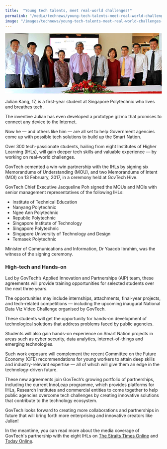 ```yaml
---
title:  "Young tech talents, meet real-world challenges!"
permalink: "/media/technews/young-tech-talents-meet-real-world-challenges"
image: "/images/technews/young-tech-talents-meet-real-world-challenges-part-1.png"
---
```


![Young tech talents, meet real-world challenges!](/images/technews/young-tech-talents-meet-real-world-challenges-part-1.png)

Julian Kang, 17, is a first-year student at Singapore Polytechnic who lives and breathes tech.

The inventive Julian has even developed a prototype gizmo that promises to connect any device to the Internet.

Now he — and others like him  — are all set to help Government agencies come up with possible tech solutions to build up the Smart Nation.

Over 300 tech-passionate students, hailing from eight Institutes of Higher Learning (IHLs), will gain deeper tech skills and valuable experience — by working on real-world challenges.

GovTech cemented a win-win partnership with the IHLs by signing six Memorandums of Understanding (MOU), and two Memorandums of Intent (MOI) on 13 February, 2017, in a ceremony held at GovTech Hive.

GovTech Chief Executive Jacqueline Poh signed the MOUs and MOIs with senior management representatives of the following IHLs:

* Institute of Technical Education
* Nanyang Polytechnic
* Ngee Ann Polytechnic
* Republic Polytechnic
* Singapore Institute of Technology
* Singapore Polytechnic
* Singapore University of Technology and Design
* Temasek Polytechnic

Minister of Communications and Information, Dr Yaacob Ibrahim, was the witness of the signing ceremony.

### **High-tech and Hands-on**
Led by GovTech’s Applied Innovation and Partnerships (AIP) team, these agreements will provide training opportunities for selected students over the next three years.

The opportunities may include internships, attachments, final-year projects, and tech-related competitions — including the upcoming inaugural National Data Viz Video Challenge organised by GovTech.

These students will get the opportunity for hands-on development of technological solutions that address problems faced by public agencies.

Students will also gain hands-on experience on Smart Nation projects in areas such as cyber security, data analytics, internet-of-things and emerging technologies.

Such work exposure will complement the recent Committee on the Future Economy (CFE) recommendations for young workers to attain deep skills and industry-relevant expertise — all of which will give them an edge in the technology-driven future.

These new agreements join GovTech’s growing portfolio of partnerships, including the current InnoLeap programme, which provides platforms for IHLs, Research Institutes and commercial entities to come together to help public agencies overcome tech challenges by creating innovative solutions that contribute to the technology ecosystem.

GovTech looks forward to creating more collaborations and partnerships in future that will bring forth more enterprising and innovative creators like Julian!

In the meantime, you can read more about the media coverage of GovTech's partnership with the eight IHLs on [The Straits Times Online](https://www.straitstimes.com/singapore/students-to-get-taste-of-real-life-tech-problems) and [Today Online](https://www.todayonline.com/singapore/students-get-hands-experience-real-world-tech-problems).
